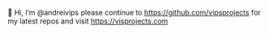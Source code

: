 👋 Hi, I’m @andreivips please continue to https://github.com/vipsprojects for my latest repos and visit https://visprojects.com

<!---
andreivips/andreivips is a ✨ special ✨ repository because its `README.md` (this file) appears on your GitHub profile.
You can click the Preview link to take a look at your changes.
--->
